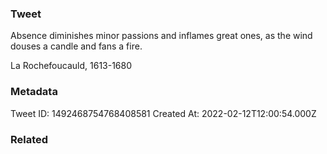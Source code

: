 ### Tweet
Absence diminishes minor passions and inflames great ones, as the wind douses a candle and fans a fire.

La Rochefoucauld, 1613-1680

### Metadata
Tweet ID: 1492468754768408581
Created At: 2022-02-12T12:00:54.000Z

### Related

